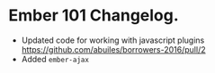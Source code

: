 # Ember 101 Changelog.

* Updated code for working with javascript plugins https://github.com/abuiles/borrowers-2016/pull/2
* Added `ember-ajax`
